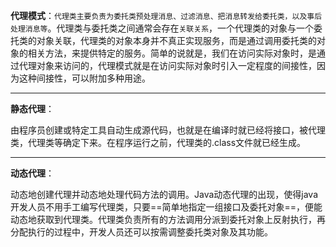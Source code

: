 **代理模式**：`代理类主要负责为委托类预处理消息、过滤消息、把消息转发给委托类，以及事后处理消息等`。代理类与委托类之间通常会存在`关联关系`，一个代理类的对象与一个委托类的对象关联，代理类的对象本身并不真正实现服务，而是通过调用委托类的对象的相关方法，来提供特定的服务。简单的说就是，我们在访问实际对象时，是通过代理对象来访问的，代理模式就是在访问实际对象时引入一定程度的间接性，因为这种间接性，可以附加多种用途。


***

**静态代理**：

由程序员创建或特定工具自动生成源代码，也就是在编译时就已经将接口，被代理类，代理类等确定下来。在程序运行之前，代理类的.class文件就已经生成。

***

**动态代理**：

动态地创建代理并动态地处理代码方法的调用。Java动态代理的出现，使得java开发人员不用手工编写代理类，只要==简单地指定一组接口及委托对象==，便能动态地获取到代理类。代理类负责所有的方法调用分派到委托对象上反射执行，再分配执行的过程中，开发人员还可以按需调整委托类对象及其功能。

